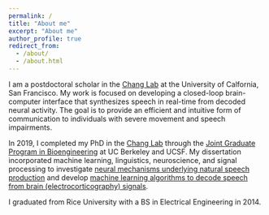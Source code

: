 ```yaml
---
permalink: /
title: "About me"
excerpt: "About me"
author_profile: true
redirect_from: 
  - /about/
  - /about.html
---
```


I am a postdoctoral scholar in the [Chang Lab](http://changlab.ucsf.edu/) at the University of Calfornia, San Francisco. My work is focused on developing a closed-loop brain-computer interface that synthesizes speech in real-time from decoded neural activity. The goal is to provide an efficient and intuitive form of communication to individuals with severe movement and speech impairments.

In 2019, I completed my PhD in the [Chang Lab](http://changlab.ucsf.edu/) through the [Joint Graduate Program in Bioengineering](http://bioegrad.berkley.edu) at UC Berkeley and UCSF. My dissertation incorporated machine learning, linguistics, neuroscience, and signal
                            processing to investigate [neural mechanisms underlying natural speech production](https://www.ucsf.edu/news/2018/05/410606/study-reveals-brain-activity-patterns-underlying-fluent-speech) and develop [machine
                                learning algorithms to decode speech from brain
                                (electrocorticography)
                                signals](https://www.ucsf.edu/news/2019/04/414296/synthetic-speech-generated-brain-recordings).
                                
I graduated from Rice University with a BS in Electrical Engineering in 2014.
